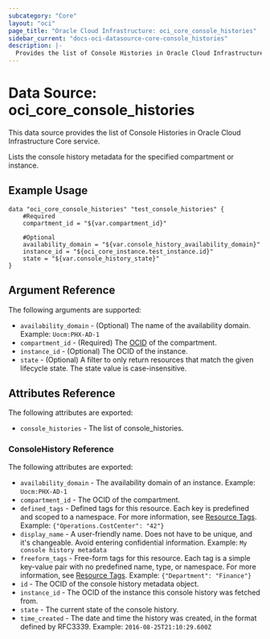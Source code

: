```yaml
---
subcategory: "Core"
layout: "oci"
page_title: "Oracle Cloud Infrastructure: oci_core_console_histories"
sidebar_current: "docs-oci-datasource-core-console_histories"
description: |-
  Provides the list of Console Histories in Oracle Cloud Infrastructure Core service
---
```


# Data Source: oci_core_console_histories
This data source provides the list of Console Histories in Oracle Cloud Infrastructure Core service.

Lists the console history metadata for the specified compartment or instance.


## Example Usage

```hcl
data "oci_core_console_histories" "test_console_histories" {
	#Required
	compartment_id = "${var.compartment_id}"

	#Optional
	availability_domain = "${var.console_history_availability_domain}"
	instance_id = "${oci_core_instance.test_instance.id}"
	state = "${var.console_history_state}"
}
```

## Argument Reference

The following arguments are supported:

* `availability_domain` - (Optional) The name of the availability domain.  Example: `Uocm:PHX-AD-1` 
* `compartment_id` - (Required) The [OCID](https://docs.cloud.oracle.com/iaas/Content/General/Concepts/identifiers.htm) of the compartment.
* `instance_id` - (Optional) The OCID of the instance.
* `state` - (Optional) A filter to only return resources that match the given lifecycle state.  The state value is case-insensitive. 


## Attributes Reference

The following attributes are exported:

* `console_histories` - The list of console_histories.

### ConsoleHistory Reference

The following attributes are exported:

* `availability_domain` - The availability domain of an instance.  Example: `Uocm:PHX-AD-1` 
* `compartment_id` - The OCID of the compartment.
* `defined_tags` - Defined tags for this resource. Each key is predefined and scoped to a namespace. For more information, see [Resource Tags](https://docs.cloud.oracle.com/iaas/Content/General/Concepts/resourcetags.htm).  Example: `{"Operations.CostCenter": "42"}` 
* `display_name` - A user-friendly name. Does not have to be unique, and it's changeable. Avoid entering confidential information.  Example: `My console history metadata` 
* `freeform_tags` - Free-form tags for this resource. Each tag is a simple key-value pair with no predefined name, type, or namespace. For more information, see [Resource Tags](https://docs.cloud.oracle.com/iaas/Content/General/Concepts/resourcetags.htm).  Example: `{"Department": "Finance"}` 
* `id` - The OCID of the console history metadata object.
* `instance_id` - The OCID of the instance this console history was fetched from.
* `state` - The current state of the console history.
* `time_created` - The date and time the history was created, in the format defined by RFC3339. Example: `2016-08-25T21:10:29.600Z` 


